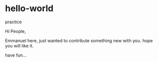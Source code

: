 # hello-world
practice

Hi People,

Emmanuel here, just wanted to contribute something new with you.
hope you will like it.

have fun...

